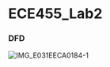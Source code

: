 # ECE455_Lab2

### DFD

![IMG_E031EECA0184-1](https://user-images.githubusercontent.com/68630621/224197079-639e76f6-4e67-44d4-a960-10190bb176f7.jpeg)

